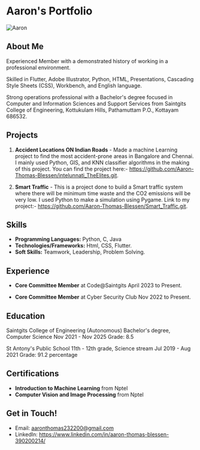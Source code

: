 # Aaron's Portfolio

![Aaron](https://media.licdn.com/dms/image/D5603AQEB2lSjO9WK0g/profile-displayphoto-shrink_400_400/0/1699108659320?e=1714003200&v=beta&t=_xZ-czFHG68g38qtoWEOtSZXdWFX0n_wuKgnsTBIIRQ)

## About Me

Experienced Member with a demonstrated history of working in a professional environment. 

Skilled in Flutter, Adobe Illustrator, Python, HTML, Presentations, Cascading Style Sheets (CSS), Workbench, and English language. 

Strong operations professional with a Bachelor's degree focused in Computer and Information Sciences and Support Services from Saintgits College of Engineering, Kottukulam Hills, Pathamuttam P.O., Kottayam 686532.

## Projects

1. **Accident Locations ON Indian Roads** - Made a machine Learning project to find the most accident-prone areas in Bangalore and Chennai. I mainly used Python, GIS, and KNN classifier algorithms in the making of this project. You can find the project here:- https://github.com/Aaron-Thomas-Blessen/intelunnati_TheElites.git.

2. **Smart Traffic** - This is a project done to build a Smart traffic system where there will be minimum time waste and the CO2 emissions will be very low. I used Python to make a simulation using Pygame. Link to my project:- https://github.com/Aaron-Thomas-Blessen/Smart_Traffic.git.

## Skills

- **Programming Languages:** Python, C, Java
- **Technologies/Frameworks:** Html, CSS, Flutter.
- **Soft Skills:** Teamwork, Leadership, Problem Solving.

## Experience

- **Core Committee Member** at Code@Saintgits April 2023 to Present.

- **Core Committee Member** at Cyber Security Club Nov 2022 to Present.

## Education

Saintgits College of Engineering (Autonomous)
Bachelor's degree, Computer Science
Nov 2021 - Nov 2025
Grade: 8.5

St Antony's Public School
11th - 12th grade, Science stream
Jul 2019 - Aug 2021
Grade: 91.2 percentage

## Certifications

- **Introduction to Machine Learning** from Nptel 
- **Computer Vision and Image Processing** from Nptel

## Get in Touch!

- Email: aaronthomas232200@gmail.com
- LinkedIn: https://www.linkedin.com/in/aaron-thomas-blessen-390200214/
